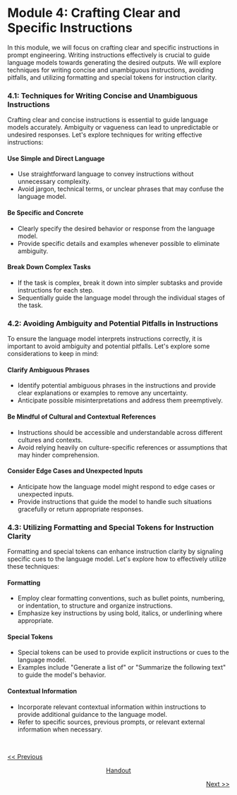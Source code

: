 # Module 4: Crafting Clear and Specific Instructions
In this module, we will focus on crafting clear and specific instructions in prompt engineering. Writing instructions effectively is crucial to guide language models towards generating the desired outputs. We will explore techniques for writing concise and unambiguous instructions, avoiding pitfalls, and utilizing formatting and special tokens for instruction clarity.

### 4.1: Techniques for Writing Concise and Unambiguous Instructions
Crafting clear and concise instructions is essential to guide language models accurately. Ambiguity or vagueness can lead to unpredictable or undesired responses. Let's explore techniques for writing effective instructions:

#### Use Simple and Direct Language
   - Use straightforward language to convey instructions without unnecessary complexity.
   - Avoid jargon, technical terms, or unclear phrases that may confuse the language model.

#### Be Specific and Concrete
   - Clearly specify the desired behavior or response from the language model.
   - Provide specific details and examples whenever possible to eliminate ambiguity.

#### Break Down Complex Tasks
   - If the task is complex, break it down into simpler subtasks and provide instructions for each step.
   - Sequentially guide the language model through the individual stages of the task.

### 4.2: Avoiding Ambiguity and Potential Pitfalls in Instructions
To ensure the language model interprets instructions correctly, it is important to avoid ambiguity and potential pitfalls. Let's explore some considerations to keep in mind:

#### Clarify Ambiguous Phrases
   - Identify potential ambiguous phrases in the instructions and provide clear explanations or examples to remove any uncertainty.
   - Anticipate possible misinterpretations and address them preemptively.

#### Be Mindful of Cultural and Contextual References
   - Instructions should be accessible and understandable across different cultures and contexts.
   - Avoid relying heavily on culture-specific references or assumptions that may hinder comprehension.

#### Consider Edge Cases and Unexpected Inputs
   - Anticipate how the language model might respond to edge cases or unexpected inputs.
   - Provide instructions that guide the model to handle such situations gracefully or return appropriate responses.

### 4.3: Utilizing Formatting and Special Tokens for Instruction Clarity
Formatting and special tokens can enhance instruction clarity by signaling specific cues to the language model. Let's explore how to effectively utilize these techniques:

#### Formatting
   - Employ clear formatting conventions, such as bullet points, numbering, or indentation, to structure and organize instructions.
   - Emphasize key instructions by using bold, italics, or underlining where appropriate.

#### Special Tokens
   - Special tokens can be used to provide explicit instructions or cues to the language model.
   - Examples include "Generate a list of" or "Summarize the following text" to guide the model's behavior.

#### Contextual Information
   - Incorporate relevant contextual information within instructions to provide additional guidance to the language model.
   - Refer to specific sources, previous prompts, or relevant external information when necessary.

<br>

<p align="left"><a href="https://github.com/vennby/ChatGPT-University/blob/main/Prompt%20Engineering/Module%2003.md"><< Previous</a></p>
<p align="center"><a href="https://github.com/vennby/ChatGPT-University/blob/main/Prompt%20Engineering/Handout.md"">Handout</a></p>
<p align="right"><a href="https://github.com/vennby/ChatGPT-University/blob/main/Prompt%20Engineering/Module%2005.md">Next >></a></p>
